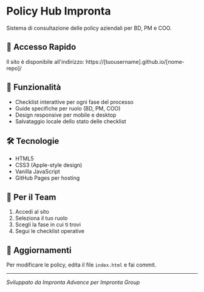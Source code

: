 # Policy Hub Impronta

Sistema di consultazione delle policy aziendali per BD, PM e COO.

## 🚀 Accesso Rapido

Il sito è disponibile all'indirizzo: https://[tuousername].github.io/[nome-repo]/

## 📱 Funzionalità

- Checklist interattive per ogni fase del processo
- Guide specifiche per ruolo (BD, PM, COO)
- Design responsive per mobile e desktop
- Salvataggio locale dello stato delle checklist

## 🛠️ Tecnologie

- HTML5
- CSS3 (Apple-style design)
- Vanilla JavaScript
- GitHub Pages per hosting

## 👥 Per il Team

1. Accedi al sito
2. Seleziona il tuo ruolo
3. Scegli la fase in cui ti trovi
4. Segui le checklist operative

## 📝 Aggiornamenti

Per modificare le policy, edita il file `index.html` e fai commit.

---

*Sviluppato da Impronta Advance per Impronta Group*

